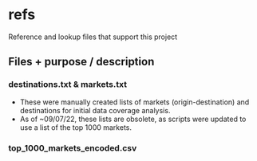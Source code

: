 # refs
Reference and lookup files that support this project

## Files + purpose / description

### destinations.txt & markets.txt
- These were manually created lists of markets (origin-destination) and destinations for initial data coverage analysis.
- As of ~09/07/22, these lists are obsolete, as scripts were updated to use a list of the top 1000 markets.

### top_1000_markets_encoded.csv
